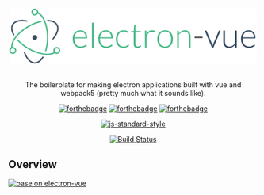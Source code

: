 <div align="center">
<br>
<img width="500" src="/docs/images/logo.png" alt="electron-vue-webpack5">
<br>
<br>
</div>

<p align="center" color="#6a737d">
The boilerplate for making electron applications built with vue and webpack5 (pretty much what it sounds like).
</p>

<div align="center">

[![forthebadge](http://forthebadge.com/images/badges/built-with-love.svg)](http://forthebadge.com) [![forthebadge](http://forthebadge.com/images/badges/uses-js.svg)](http://forthebadge.com) [![forthebadge](http://forthebadge.com/images/badges/makes-people-smile.svg)](http://forthebadge.com)
</div>

<div align="center">

[![js-standard-style](https://cdn.rawgit.com/feross/standard/master/badge.svg)](https://github.com/feross/standard)

[![Build Status](https://github.com/api/v1/deeprado/electron-vue-webpack5/branches/master/badge.svg)](https://github.com/deeprado/electron-vue-webpack5)
</div>

## Overview

[![base on electron-vue](https://github.com/api/v1/deeprado/electron-vue-webpack5/branches/master/badge.svg)](https://github.com/deeprado/electron-vue-webpack5)


